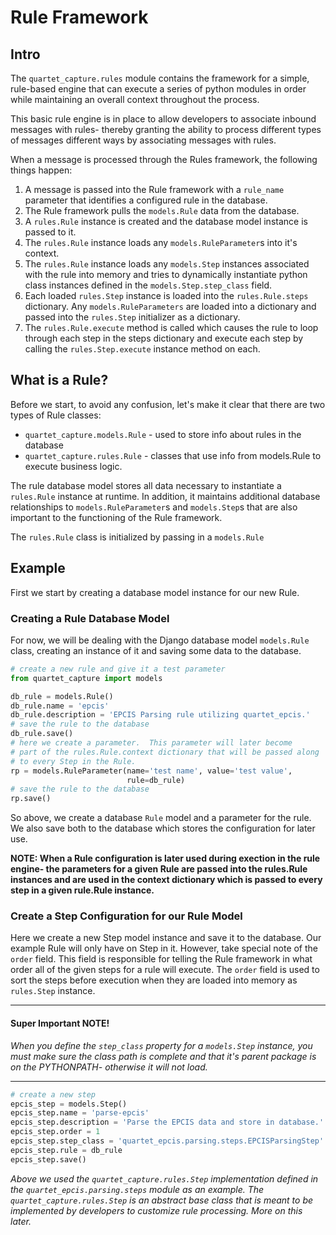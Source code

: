 # Rule Framework

## Intro
The `quartet_capture.rules` module contains the framework for a simple, rule-based
engine that can execute a series of python modules in order while maintaining
an overall context throughout the process.  

This basic rule engine is in place to allow developers to associate inbound
messages with rules- thereby granting the ability to process different types
of messages different ways by associating messages with rules.

When a message is processed through the Rules framework, the following things
happen:

1. A message is passed into the Rule framework with a `rule_name` parameter
that identifies a configured rule in the database.
2. The Rule framework pulls the `models.Rule` data from the database.
3. A `rules.Rule` instance is created and the database model instance is 
passed to it.
4. The `rules.Rule` instance loads any `models.RuleParameter`s into it's 
context.
5. The `rules.Rule` instance loads any `models.Step` instances associated
with the rule into memory and tries to dynamically instantiate python
class instances defined in the `models.Step.step_class` field.
6. Each loaded `rules.Step` instance is loaded into the `rules.Rule.steps`
dictionary.  Any `models.RuleParameters` are loaded into a dictionary and
passed into the `rules.Step` initializer as a dictionary.
7. The `rules.Rule.execute` method is called which causes the rule
to loop through each step in the steps dictionary and execute each step by
calling the `rules.Step.execute` instance method on each.

## What is a Rule?
Before we start, to avoid any confusion, let's make it clear that
there are two types of Rule classes:
* `quartet_capture.models.Rule` - used to store info about rules in the database
* `quartet_capture.rules.Rule` - classes that use info from models.Rule to execute business
logic.

The rule database model stores all data necessary to instantiate a 
`rules.Rule` instance at runtime.  In addition, it maintains additional
database relationships to `models.RuleParameter`s and `models.Step`s
that are also important to the functioning of the Rule framework.

The `rules.Rule` class is initialized by passing in a `models.Rule`

## Example

First we start by creating a database model instance for our new Rule.

### Creating a Rule Database Model

For now, we will be dealing with the Django database model 
`models.Rule` class, creating an instance
of it and saving some data to the database.

```python
# create a new rule and give it a test parameter
from quartet_capture import models

db_rule = models.Rule()
db_rule.name = 'epcis'
db_rule.description = 'EPCIS Parsing rule utilizing quartet_epcis.'
# save the rule to the database
db_rule.save()
# here we create a parameter.  This parameter will later become
# part of the rules.Rule.context dictionary that will be passed along
# to every Step in the Rule.
rp = models.RuleParameter(name='test name', value='test value',
                          rule=db_rule)
# save the rule to the database
rp.save()
```

So above, we create a database `Rule` model and a parameter for the rule. We
also save both to the database which stores the configuration for later use.   

**NOTE: When a Rule configuration is later used during exection in the rule
engine- the parameters for a given Rule are passed into the 
rules.Rule instances and are used in the context dictionary which is 
passed to every step in a given rule.Rule instance.**

### Create a Step Configuration for our Rule Model

Here we create a new Step model instance and save it to the database.  Our
example Rule will only have on Step in it.  However, take special note of
the `order` field.  This field is responsible for telling the Rule framework
in what order all of the given steps for a rule will execute.  The `order`
field is used to sort the steps before execution when they are loaded into
memory as `rules.Step` instance.

***

#### Super Important NOTE!
*When you define the `step_class` property for a `models.Step` instance,
you must make sure the class path is complete and that it's parent package
is on the PYTHONPATH- otherwise it will not load.*

***

```python
# create a new step
epcis_step = models.Step()
epcis_step.name = 'parse-epcis'
epcis_step.description = 'Parse the EPCIS data and store in database.'
epcis_step.order = 1
epcis_step.step_class = 'quartet_epcis.parsing.steps.EPCISParsingStep'
epcis_step.rule = db_rule
epcis_step.save()
```

*Above we used the `quartet_capture.rules.Step` implementation defined 
in the `quartet_epcis.parsing.steps` module as an example.  The
`quartet_capture.rules.Step` is an abstract base class that is meant
to be implemented by developers to customize rule processing.  More on 
this later.*


